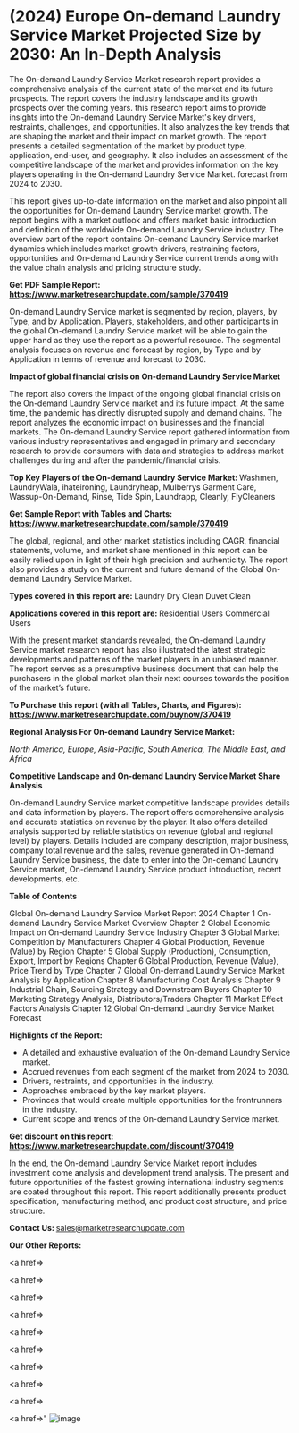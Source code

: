 # (2024) Europe On-demand Laundry Service Market Projected Size by 2030: An In-Depth Analysis

The On-demand Laundry Service Market research report provides a comprehensive analysis of the current state of the market and its future prospects. The report covers the industry landscape and its growth prospects over the coming years. this research report aims to provide insights into the On-demand Laundry Service Market's key drivers, restraints, challenges, and opportunities. It also analyzes the key trends that are shaping the market and their impact on market growth. The report presents a detailed segmentation of the market by product type, application, end-user, and geography. It also includes an assessment of the competitive landscape of the market and provides information on the key players operating in the On-demand Laundry Service Market. forecast from 2024 to 2030.

This report gives up-to-date information on the market and also pinpoint all the opportunities for On-demand Laundry Service market growth. The report begins with a market outlook and offers market basic introduction and definition of the worldwide On-demand Laundry Service industry. The overview part of the report contains On-demand Laundry Service market dynamics which includes market growth drivers, restraining factors, opportunities and On-demand Laundry Service current trends along with the value chain analysis and pricing structure study.

<strong><b>Get PDF Sample Report: <a href=https://www.marketresearchupdate.com/sample/370419>https://www.marketresearchupdate.com/sample/370419</a></b></strong>

On-demand Laundry Service market is segmented by region, players, by Type, and by Application. Players, stakeholders, and other participants in the global On-demand Laundry Service market will be able to gain the upper hand as they use the report as a powerful resource. The segmental analysis focuses on revenue and forecast by region, by Type and by Application in terms of revenue and forecast to 2030.

<strong><b>Impact of global financial crisis on On-demand Laundry Service Market</b></strong>

The report also covers the impact of the ongoing global financial crisis on the On-demand Laundry Service market and its future impact. At the same time, the pandemic has directly disrupted supply and demand chains. The report analyzes the economic impact on businesses and the financial markets. The On-demand Laundry Service report gathered information from various industry representatives and engaged in primary and secondary research to provide consumers with data and strategies to address market challenges during and after the pandemic/financial crisis.

<strong><b>Top Key Players of the On-demand Laundry Service Market:
</b></strong>Washmen, LaundryWala, ihateironing, Laundryheap, Mulberrys Garment Care, Wassup-On-Demand, Rinse, Tide Spin, Laundrapp, Cleanly, FlyCleaners<strong><b>
</b></strong>

<strong><b>Get Sample Report with Tables and Charts: <a href=https://www.marketresearchupdate.com/sample/370419>https://www.marketresearchupdate.com/sample/370419</a></b></strong>

The global, regional, and other market statistics including CAGR, financial statements, volume, and market share mentioned in this report can be easily relied upon in light of their high precision and authenticity. The report also provides a study on the current and future demand of the Global On-demand Laundry Service Market.

<strong><b>Types covered in this report are:
</b></strong>Laundry
Dry Clean
Duvet Clean<strong><b>
</b></strong>

<strong><b>Applications covered in this report are:
</b></strong>Residential Users
Commercial Users<strong><b>
</b></strong>

With the present market standards revealed, the On-demand Laundry Service market research report has also illustrated the latest strategic developments and patterns of the market players in an unbiased manner. The report serves as a presumptive business document that can help the purchasers in the global market plan their next courses towards the position of the market’s future.

<strong><b>To Purchase this report (with all Tables, Charts, and Figures): <a href=https://www.marketresearchupdate.com/buynow/370419>https://www.marketresearchupdate.com/buynow/370419</a></b></strong>

<strong><b>Regional Analysis For On-demand Laundry Service Market:</b></strong>

<em><i>North America, Europe, Asia-Pacific, South America, The Middle East, and Africa</i></em>

<strong><b>Competitive Landscape and On-demand Laundry Service Market Share Analysis</b></strong>

On-demand Laundry Service market competitive landscape provides details and data information by players. The report offers comprehensive analysis and accurate statistics on revenue by the player. It also offers detailed analysis supported by reliable statistics on revenue (global and regional level) by players. Details included are company description, major business, company total revenue and the sales, revenue generated in On-demand Laundry Service business, the date to enter into the On-demand Laundry Service market, On-demand Laundry Service product introduction, recent developments, etc.

<strong><b>Table of Contents</b></strong>

Global On-demand Laundry Service Market Report 2024
Chapter 1 On-demand Laundry Service Market Overview
Chapter 2 Global Economic Impact on On-demand Laundry Service Industry
Chapter 3 Global Market Competition by Manufacturers
Chapter 4 Global Production, Revenue (Value) by Region
Chapter 5 Global Supply (Production), Consumption, Export, Import by Regions
Chapter 6 Global Production, Revenue (Value), Price Trend by Type
Chapter 7 Global On-demand Laundry Service Market Analysis by Application
Chapter 8 Manufacturing Cost Analysis
Chapter 9 Industrial Chain, Sourcing Strategy and Downstream Buyers
Chapter 10 Marketing Strategy Analysis, Distributors/Traders
Chapter 11 Market Effect Factors Analysis
Chapter 12 Global On-demand Laundry Service Market Forecast

<strong><b>Highlights of the Report:</b></strong>

- A detailed and exhaustive evaluation of the On-demand Laundry Service market.
- Accrued revenues from each segment of the market from 2024 to 2030.
- Drivers, restraints, and opportunities in the industry.
- Approaches embraced by the key market players.
- Provinces that would create multiple opportunities for the frontrunners in the industry.
- Current scope and trends of the On-demand Laundry Service market.

<strong><b>Get discount on this report: <a href=https://www.marketresearchupdate.com/discount/370419>https://www.marketresearchupdate.com/discount/370419</a></b></strong>

In the end, the On-demand Laundry Service Market report includes investment come analysis and development trend analysis. The present and future opportunities of the fastest growing international industry segments are coated throughout this report. This report additionally presents product specification, manufacturing method, and product cost structure, and price structure.

<strong><b>Contact Us:
</b></strong>sales@marketresearchupdate.com

<strong>Our Other Reports:</strong>

<a href=></a>

<a href=></a>

<a href=></a>

<a href=></a>

<a href=></a>

<a href=></a>

<a href=></a>

<a href=></a>

<a href=></a>

<a href=></a>"
![image](https://github.com/Gayatrikarjule/Market-Analysis-360/assets/97346546/8a36f559-ac04-4b5e-bb09-03beb296bf7d)
